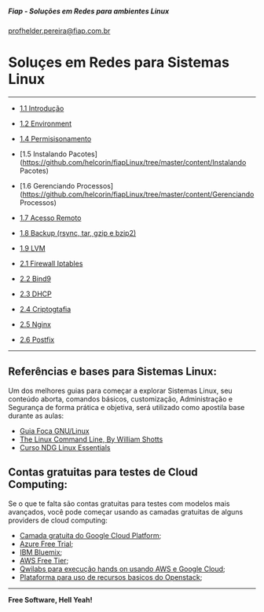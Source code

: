 ##### Fiap - Soluções em Redes para ambientes Linux
profhelder.pereira@fiap.com.br

# Soluçes em Redes para Sistemas Linux
---

- [1.1 Introdução](https://github.com/helcorin/fiapLinux/tree/master/content/Intro)
- [1.2 Environment](https://github.com/helcorin/fiapLinux/tree/master/content/Environment)
- [1.4 Permisisonamento](https://github.com/helcorin/fiapLinux/tree/master/content/Permisisonamento)
- [1.5 Instalando Pacotes](https://github.com/helcorin/fiapLinux/tree/master/content/Instalando Pacotes)
- [1.6 Gerenciando Processos](https://github.com/helcorin/fiapLinux/tree/master/content/Gerenciando Processos)
- [1.7 Acesso Remoto](https://github.com/helcorin/fiapLinux/tree/master/content/SSH)
- [1.8 Backup (rsync, tar, gzip e bzip2)](https://github.com/helcorin/fiapLinux/tree/master/content/Backup)
- [1.9 LVM](https://github.com/helcorin/fiapLinux/tree/master/content/LVM)

- [2.1 Firewall Iptables](https://github.com/helcorin/fiapLinux/tree/master/content/Iptables)
- [2.2 Bind9](https://github.com/helcorin/fiapLinux/tree/master/content/Bind9)
- [2.3 DHCP](https://github.com/helcorin/fiapLinux/tree/master/content/DHCP)
- [2.4 Criptogtafia](https://github.com/helcorin/fiapLinux/tree/master/content/Criptografia)
- [2.5 Nginx](https://github.com/helcorin/fiapLinux/tree/master/content/Nginx)
- [2.6 Postfix](https://github.com/helcorin/fiapLinux/tree/master/content/Postfix)

---

## Referências e bases para Sistemas Linux:

Um dos melhores guias para começar a explorar Sistemas Linux, seu conteúdo aborta, comandos básicos, customização, Administração e Segurança de forma prática e objetiva, será utilizado como apostila base durante as aulas:

- [Guia Foca GNU/Linux](http://www.guiafoca.org/)
- [The Linux Command Line, By William Shotts](http://linuxcommand.org/tlcl.php)
- [Curso NDG Linux Essentials](https://www.netacad.com/pt/courses/ndg-linux-essentials/)


## Contas gratuitas para testes de Cloud Computing:

Se o que te falta são contas gratuitas para testes com modelos mais avançados, você pode começar usando as camadas gratuitas de alguns providers de cloud computing:

 - [Camada gratuita do Google Cloud Platform](https://cloud.google.com/free/?hl=pt-br);
 - [Azure Free Trial](https://azure.microsoft.com/en-us/offers/ms-azr-0044p/);
 - [IBM Bluemix](https://ibm.onthehub.com/);
 - [AWS Free Tier](https://aws.amazon.com/free/);
 - [Qwilabs para execução hands on usando AWS e Google Cloud](https://qwiklabs.com/?locale=pt_BR);
 - [Plataforma para uso de recursos basicos do Openstack](http://trystack.org/);

----

**Free Software, Hell Yeah!**
